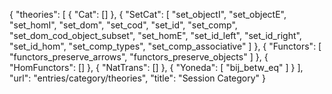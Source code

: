 {
    "theories": [
        {
            "Cat": []
        },
        {
            "SetCat": [
                "set_objectI",
                "set_objectE",
                "set_homI",
                "set_dom",
                "set_cod",
                "set_id",
                "set_comp",
                "set_dom_cod_object_subset",
                "set_homE",
                "set_id_left",
                "set_id_right",
                "set_id_hom",
                "set_comp_types",
                "set_comp_associative"
            ]
        },
        {
            "Functors": [
                "functors_preserve_arrows",
                "functors_preserve_objects"
            ]
        },
        {
            "HomFunctors": []
        },
        {
            "NatTrans": []
        },
        {
            "Yoneda": [
                "bij_betw_eq"
            ]
        }
    ],
    "url": "entries/category/theories",
    "title": "Session Category"
}